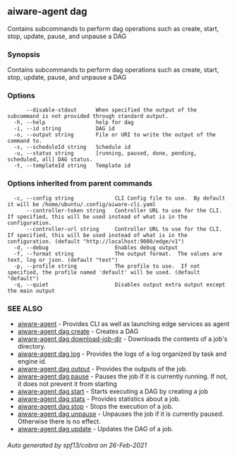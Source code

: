 ## aiware-agent dag

Contains subcommands to perform dag operations such as create, start, stop, update, pause, and unpause a DAG

### Synopsis

Contains subcommands to perform dag operations such as create, start, stop, update, pause, and unpause a DAG

### Options

```
      --disable-stdout      When specified the output of the subcommand is not provided through standard output.
  -h, --help                help for dag
  -i, --id string           DAG id
  -o, --output string       File or URI to write the output of the command to.
  -s, --scheduleId string   Schedule id
  -u, --status string       [running, paused, done, pending, scheduled, all] DAG status.
  -t, --templateId string   Template id
```

### Options inherited from parent commands

```
  -c, --config string             CLI Config file to use.  By default it will be /home/ubuntu/.config/aiware-cli.yaml
      --controller-token string   Controller URL to use for the CLI.  If specified, this will be used instead of what is in the configuration.
      --controller-url string     Controller URL to use for the CLI.  If specified, this will be used instead of what is in the configuration. (default "http://localhost:9000/edge/v1")
  -d, --debug                     Enables debug output
  -f, --format string             The output format.  The values are text, log or json. (default "text")
  -p, --profile string            The profile to use.  If not specified, the profile named 'default' will be used. (default "default")
  -q, --quiet                     Disables output extra output except the main output
```

### SEE ALSO

* [aiware-agent](/cli/aiware-agent.md)	 - Provides CLI as well as launching edge services as agent
* [aiware-agent dag create](/cli/aiware-agent_dag_create.md)	 - Creates a DAG
* [aiware-agent dag download-job-dir](/cli/aiware-agent_dag_download-job-dir.md)	 - Downloads the contents of a job's directory.
* [aiware-agent dag log](/cli/aiware-agent_dag_log.md)	 - Provides the logs of a log organized by task and engine id.
* [aiware-agent dag output](/cli/aiware-agent_dag_output.md)	 - Provides the outputs of the job.
* [aiware-agent dag pause](/cli/aiware-agent_dag_pause.md)	 - Pauses the job if it is currently running. If not, it does not prevent it from starting
* [aiware-agent dag start](/cli/aiware-agent_dag_start.md)	 - Starts executing a DAG by creating a job
* [aiware-agent dag stats](/cli/aiware-agent_dag_stats.md)	 - Provides statistics about a job.
* [aiware-agent dag stop](/cli/aiware-agent_dag_stop.md)	 - Stops the execution of a job.
* [aiware-agent dag unpause](/cli/aiware-agent_dag_unpause.md)	 - Unpauses the job if it is currently paused. Otherwise there is no effect.
* [aiware-agent dag update](/cli/aiware-agent_dag_update.md)	 - Updates the DAG of a job.

###### Auto generated by spf13/cobra on 26-Feb-2021
